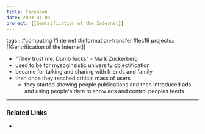 ```yaml
---
Title: Facebook
date: 2023-04-03
project: [[Gentrification of the Internet]]
---
```

tags:: #computing #internet #information-transfer #lec19 
projects::[[Gentrification of the Internet]]


- "They trust me. Dumb fucks" - Mark Zuckerberg
- used to be for mysoginsistic university objectification
- became for talking and sharing with friends and family
- then once they reached critical mass of users
	- they started showing people publications and then introduced ads and using people's data to show ads and control peoples feeds

---

### Related Links

- 